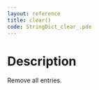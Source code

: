 ```yaml
---
layout: reference
title: clear()
code: StringDict_clear_.pde
---
```


# Description

Remove all entries.

